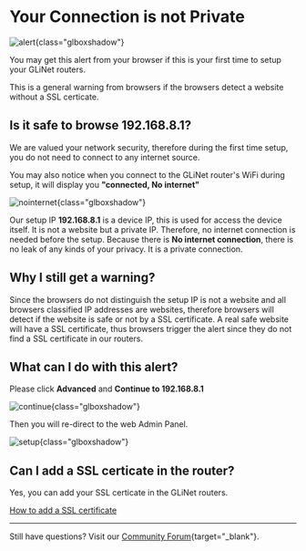 # Your Connection is not Private

![alert](https://static.gl-inet.com/docs/router/en/4/faq/warning_from_your_browser/alert.jpg){class="glboxshadow"}

You may get this alert from your browser if this is your first time to setup your GLiNet routers.

This is a general warning from browsers if the browsers detect a website without a SSL certicate.

## Is it safe to browse 192.168.8.1?

We are valued your network security, therefore during the first time setup, you do not need to connect to any internet source.

You may also notice when you connect to the GLiNet router's WiFi during setup, it will display you **"connected, No internet"**

![nointernet](https://static.gl-inet.com/docs/router/en/4/faq/warning_from_your_browser/nointernet.jpg){class="glboxshadow"}

Our setup IP **192.168.8.1** is a device IP, this is used for access the device itself. It is not a website but a private IP. Therefore, no internet connection is needed before the setup. Because there is **No internet connection**, there is no leak of any kinds of your privacy. It is a private connection.

## Why I still get a warning?

Since the browsers do not distinguish the setup IP is not a website and all browsers classified IP addresses are websites, therefore browsers will detect if the website is safe or not by a SSL certificate.
A real safe website will have a SSL certificate, thus browsers trigger the alert since they do not find a SSL certificate in our routers.

## What can I do with this alert?

Please click **Advanced** and **Continue to 192.168.8.1** 

![continue](https://static.gl-inet.com/docs/router/en/4/faq/warning_from_your_browser/continue.jpg){class="glboxshadow"}

Then you will re-direct to the web Admin Panel.

![setup](https://static.gl-inet.com/docs/router/en/4/faq/warning_from_your_browser/setup.jpg){class="glboxshadow"}

## Can I add a SSL certicate in the router?

Yes, you can add your SSL certicate in the GLiNet routers.

[How to add a SSL certificate](../faq/use_https_for_adh.md)

---

Still have questions? Visit our [Community Forum](https://forum.gl-inet.com/t/gl-inet-launches-esim-cards-for-routers/47351){target="_blank"}.
